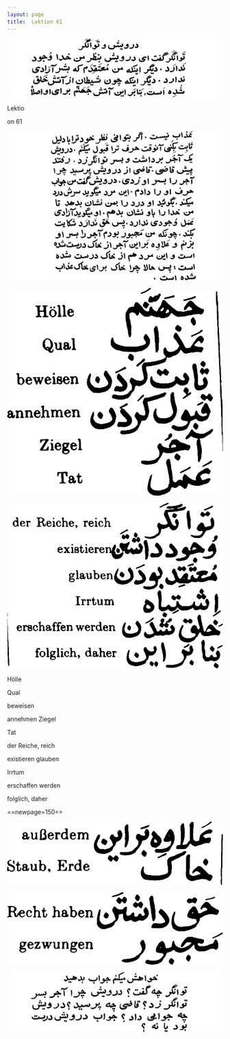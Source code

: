 ```yaml
---
layout: page
title:  Lektion 61
---
```



![image](/assets/s/151.png-16.png)

Lektio



on 61



![image](/assets/s/152.png-01.png)

![image](/assets/s/2col/152.png-13_1L.png)

![image](/assets/s/2col/152.png-13_2R.png)

Hölle

Qual

beweisen

annehmen Ziegel

Tat



der Reiche, reich

existieren glauben

Irrtum

erschaffen werden

folglich, daher



==newpage=150==

![image](/assets/s/2col/153.png-02_1L.png)

![image](/assets/s/2col/153.png-02_2R.png)

![image](/assets/s/153.png-03.png)

